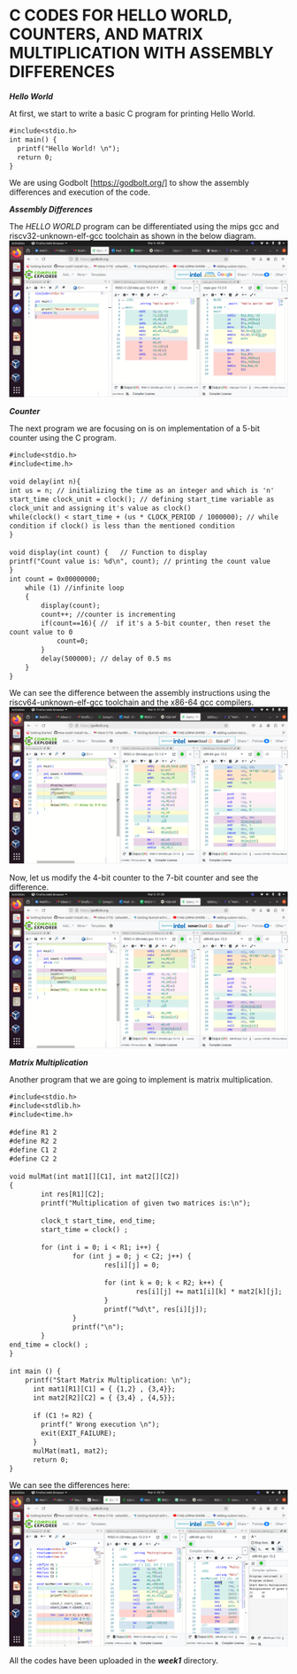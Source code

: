 # C CODES FOR HELLO WORLD, COUNTERS, AND MATRIX MULTIPLICATION WITH ASSEMBLY DIFFERENCES

***Hello World***

At first, we start to write a basic C program for printing Hello World.

```
#include<stdio.h>
int main() {
  printf("Hello World! \n");
  return 0;
}
```
We are using Godbolt [https://godbolt.org/] to show the assembly differences and execution of the code.

***Assembly Differences***

The *HELLO WORLD* program can be differentiated using the mips gcc and riscv32-unknown-elf-gcc toolchain as shown in the below diagram.
![image](/week1/helloworld.png)

***Counter***

The next program we are focusing on is on implementation of a 5-bit counter using the C program.
```
#include<stdio.h>
#include<time.h>

void delay(int n){
int us = n; // initializing the time as an integer and which is 'n'
start_time clock_unit = clock(); // defining start_time variable as clock_unit and assigning it's value as clock()
while(clock() < start_time + (us * CLOCK_PERIOD / 1000000); // while condition if clock() is less than the mentioned condition
}

void display(int count) {   // Function to display
printf("Count value is: %d\n", count); // printing the count value
}
int count = 0x00000000;
	while (1) //infinite loop
	{
		display(count);
		count++; //counter is incrementing
        if(count==16){ //  if it's a 5-bit counter, then reset the count value to 0
            count=0; 
        }
		delay(500000); // delay of 0.5 ms
	}
}
```
We can see the difference between the assembly instructions using the riscv64-unknown-elf-gcc toolchain and the x86-64 gcc compilers.
![image](/week1/4_bit_counter.png)

Now, let us modify the 4-bit counter to the 7-bit counter and see the difference.
![image2](/week1/7_bit_counter.png)

***Matrix Multiplication***

Another program that we are going to implement is matrix multiplication.
```
#include<stdio.h>
#include<stdlib.h>
#include<time.h>

#define R1 2
#define R2 2
#define C1 2
#define C2 2

void mulMat(int mat1[][C1], int mat2[][C2])
{
        int res[R1][C2];
        printf("Multiplication of given two matrices is:\n");

        clock_t start_time, end_time;
        start_time = clock() ;

        for (int i = 0; i < R1; i++) {
                for (int j = 0; j < C2; j++) {
                        res[i][j] = 0;

                        for (int k = 0; k < R2; k++) {
                                res[i][j] += mat1[i][k] * mat2[k][j];
                        }
                        printf("%d\t", res[i][j]);
                }
                printf("\n");
        }
end_time = clock() ;
}

int main () {
    printf("Start Matrix Multiplication: \n");
      int mat1[R1][C1] = { {1,2} , {3,4}};
      int mat2[R2][C2] = { {3,4} , {4,5}};

      if (C1 != R2) {
        printf(" Wrong execution \n");
        exit(EXIT_FAILURE);
      }
      mulMat(mat1, mat2);
      return 0;
}
```
We can see the differences here:
![matmul](/week1/matmul.png)

All the codes have been uploaded in the ***week1*** directory. 






